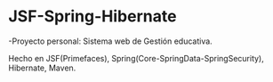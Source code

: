 # JSF-Spring-Hibernate

-Proyecto personal: Sistema web de Gestión educativa.

Hecho en JSF(Primefaces), Spring(Core-SpringData-SpringSecurity), Hibernate, Maven.
